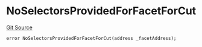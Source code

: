 # NoSelectorsProvidedForFacetForCut
[Git Source](https://github.com/thrackle-io/tron/blob/4e6a814efa6ccf934f63826b54087808a311218d/src/client/token/handler/diamond/HandlerDiamondLib.sol)


```solidity
error NoSelectorsProvidedForFacetForCut(address _facetAddress);
```

